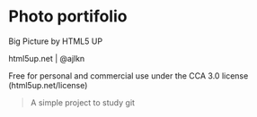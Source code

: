 # Photo portifolio

Big Picture by HTML5 UP

html5up.net | @ajlkn

Free for personal and commercial use under the CCA 3.0 license (html5up.net/license)
> A simple project to study git
